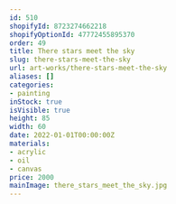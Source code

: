```yaml
---
id: 510
shopifyId: 8723274662218
shopifyOptionId: 47772455895370
order: 49
title: There stars meet the sky
slug: there-stars-meet-the-sky
url: art-works/there-stars-meet-the-sky
aliases: []
categories:
- painting
inStock: true
isVisible: true
height: 85
width: 60
date: 2022-01-01T00:00:00Z
materials:
- acrylic
- oil
- canvas
price: 2000
mainImage: there_stars_meet_the_sky.jpg
---
```

